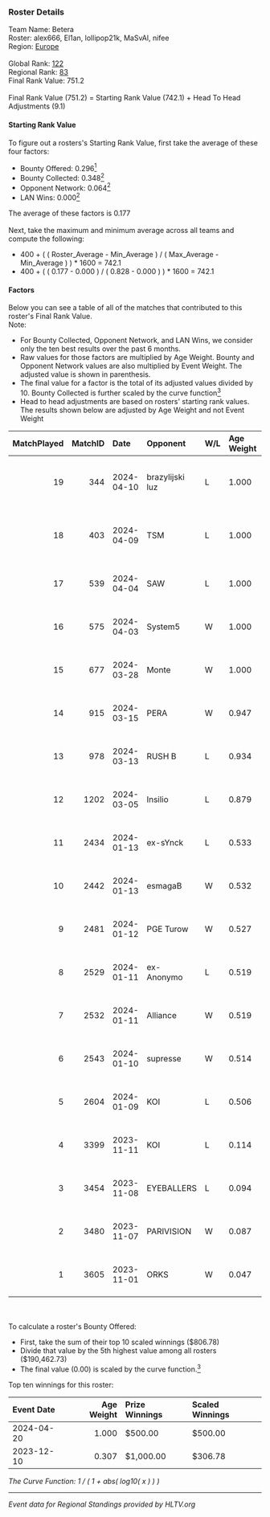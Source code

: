 ### Roster Details<br />
Team Name: Betera<br />
Roster: alex666, El1an, lollipop21k, MaSvAl, nifee<br />
Region: [Europe]( ../standings_europe.md)<br />
<br />
Global Rank: [122](../standings_global.md)<br />
Regional Rank: [83]( ../standings_europe.md)<br />
Final Rank Value:  751.2<br />
<br />
Final Rank Value (751.2) = Starting Rank Value (742.1) + Head To Head Adjustments (9.1)<br />

#### Starting Rank Value<br />
To figure out a rosters's Starting Rank Value, first take the average of these four factors:<br />
- Bounty Offered: 0.296[<sup>1</sup>](#table2)
- Bounty Collected: 0.348[<sup>2</sup>](#table1)
- Opponent Network: 0.064[<sup>2</sup>](#table1)
- LAN Wins: 0.000[<sup>2</sup>](#table1)

The average of these factors is 0.177<br />
<br />
Next, take the maximum and minimum average across all teams and compute the following:<br />
- 400 + ( ( Roster_Average - Min_Average ) / ( Max_Average - Min_Average ) ) * 1600 = 742.1
- 400 + ( ( 0.177 - 0.000 ) / ( 0.828 - 0.000 ) ) * 1600 = 742.1


#### Factors<br />
Below you can see a table of all of the matches that contributed to this roster's Final Rank Value.<br />
Note:<br />

- For Bounty Collected, Opponent Network, and LAN Wins, we consider only the ten best results over the past 6 months.
- Raw values for those factors are multiplied by Age Weight. Bounty and Opponent Network values are also multiplied by Event Weight. The adjusted value is shown in parenthesis.
- The final value for a factor is the total of its adjusted values divided by 10. Bounty Collected is further scaled by the curve function[<sup>3</sup>](#curveFunction)
- Head to head adjustments are based on rosters' starting rank values. The results shown below are adjusted by Age Weight and not Event Weight
<span id="table1"></span><br />


| MatchPlayed | MatchID | Date       | Opponent        | W/L | Age Weight | Event Weight | Bounty Collected | Opponent Network | LAN Wins  | H2H Adjustment | Participating Roster                       |
| -: | -: | :- | :- | :- | :- | :- | :- | :- | :- | -: | :- |
|          19 |     344 | 2024-04-10 | brazylijski luz | L   | 1.000      | -            | -                | -                | -         |         -13.30 | alex666, El1an, lollipop21k, MaSvAl, nifee |
|          18 |     403 | 2024-04-09 | TSM             | L   | 1.000      | -            | -                | -                | -         |         -14.91 | alex666, El1an, lollipop21k, MaSvAl, nifee |
|          17 |     539 | 2024-04-04 | SAW             | L   | 1.000      | -            | -                | -                | -         |          -1.60 | alex666, lollipop21k, MaSvAl, nifee, sad   |
|          16 |     575 | 2024-04-03 | System5         | W   | 1.000      | 0.500        | 0.000 (0.000)    | 0.085 (0.042)    | 0 (0.000) |           6.59 | alex666, lollipop21k, MaSvAl, nifee, sad   |
|          15 |     677 | 2024-03-28 | Monte           | W   | 1.000      | 0.500        | 0.236 (0.118)    | 0.598 (0.299)    | 0 (0.000) |          28.77 | alex666, lollipop21k, MaSvAl, nifee, sad   |
|          14 |     915 | 2024-03-15 | PERA            | W   | 0.947      | 0.500        | 0.025 (0.012)    | 0.424 (0.201)    | 0 (0.000) |          18.51 | alex666, lollipop21k, MaSvAl, nifee, sad   |
|          13 |     978 | 2024-03-13 | RUSH B          | L   | 0.934      | -            | -                | -                | -         |         -13.73 | alex666, lollipop21k, MaSvAl, nifee, sad   |
|          12 |    1202 | 2024-03-05 | Insilio         | L   | 0.879      | -            | -                | -                | -         |         -12.25 | alex666, lollipop21k, MaSvAl, nifee, sad   |
|          11 |    2434 | 2024-01-13 | ex-sYnck        | L   | 0.533      | -            | -                | -                | -         |          -8.26 | alex666, lollipop21k, MaSvAl, nifee, sad   |
|          10 |    2442 | 2024-01-13 | esmagaB         | W   | 0.532      | 0.143        | 0.015 (0.001)    | 0.342 (0.026)    | 0 (0.000) |           8.79 | alex666, lollipop21k, MaSvAl, nifee, sad   |
|           9 |    2481 | 2024-01-12 | PGE Turow       | W   | 0.527      | 0.143        | 0.014 (0.001)    | 0.108 (0.008)    | 0 (0.000) |           7.41 | alex666, lollipop21k, MaSvAl, nifee, sad   |
|           8 |    2529 | 2024-01-11 | ex-Anonymo      | L   | 0.519      | -            | -                | -                | -         |          -7.66 | alex666, lollipop21k, MaSvAl, nifee, sad   |
|           7 |    2532 | 2024-01-11 | Alliance        | W   | 0.519      | 0.143        | 0.020 (0.001)    | 0.855 (0.063)    | 0 (0.000) |          11.39 | alex666, lollipop21k, MaSvAl, nifee, sad   |
|           6 |    2543 | 2024-01-10 | supresse        | W   | 0.514      | 0.143        | 0.000 (0.000)    | 0.000 (0.000)    | 0 (0.000) |           2.10 | alex666, lollipop21k, MaSvAl, nifee, sad   |
|           5 |    2604 | 2024-01-09 | KOI             | L   | 0.506      | -            | -                | -                | -         |          -2.59 | alex666, lollipop21k, MaSvAl, nifee, sad   |
|           4 |    3399 | 2023-11-11 | KOI             | L   | 0.114      | -            | -                | -                | -         |          -0.57 | Ganginho, lollipop21k, MaSvAl, nifee, sad  |
|           3 |    3454 | 2023-11-08 | EYEBALLERS      | L   | 0.094      | -            | -                | -                | -         |          -0.91 | Ganginho, lollipop21k, MaSvAl, nifee, sad  |
|           2 |    3480 | 2023-11-07 | PARIVISION      | W   | 0.087      | 0.500        | 0.002 (0.000)    | 0.004 (0.000)    | 0 (0.000) |           1.09 | Ganginho, lollipop21k, MaSvAl, nifee, sad  |
|           1 |    3605 | 2023-11-01 | ORKS            | W   | 0.047      | 0.500        | 0.000 (0.000)    | 0.016 (0.000)    | 0 (0.000) |           0.28 | Ganginho, lollipop21k, MaSvAl, nifee, sad  |

<br />
<span id="table2"></span><br />
To calculate a roster's Bounty Offered:<br />

- First, take the sum of their top 10 scaled winnings ($806.78)
- Divide that value by the 5th highest value among all rosters ($190,462.73)
- The final value (0.00) is scaled by the curve function.[<sup>3</sup>](#curveFunction)

Top ten winnings for this roster:<br />

| Event Date | Age Weight | Prize Winnings | Scaled Winnings |
| :- | -: | :- | :- |
| 2024-04-20 |      1.000 | $500.00        | $500.00         |
| 2023-12-10 |      0.307 | $1,000.00      | $306.78         |


<span id="curveFunction"></span>_The Curve Function: 1 / ( 1 + abs( log10( x ) ) )_<br />

---
_Event data for Regional Standings provided by HLTV.org_<br />
